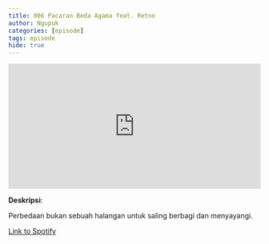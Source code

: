 ```yaml
---
title: 006 Pacaran Beda Agama feat. Retno
author: Ngupuk
categories: [episode]
tags: episode
hide: true
---
```


<iframe src="https://open.spotify.com/embed/episode/2t88iO7YxRWEOSDccLmpZn" width="100%" height="250" frameborder="0" allowtransparency="true" allow="encrypted-media"></iframe>

**Deskripsi**:

Perbedaan bukan sebuah halangan untuk saling berbagi dan menyayangi.

[Link to Spotify](https://open.spotify.com/episode/2t88iO7YxRWEOSDccLmpZn)

